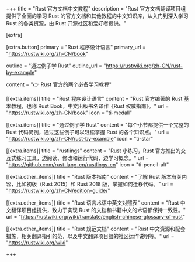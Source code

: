 +++
title = "Rust 官方文档中文教程"
description = "Rust 官方文档翻译项目组提供了全面的学习 Rust 的官方文档和其他教程的中文知识库，从入门到深入学习 Rust 的各类资源，由 Rust 开源社区和爱好者提供。"


[extra]

[extra.button]
primary = "Rust 程序设计语言"
primary_url = "https://rustwiki.org/zh-CN/book"

outline = "通过例子学 Rust"
outline_url = "https://rustwiki.org/zh-CN/rust-by-example"

content = "👉 Rust 官方的两个必备学习教程"


[[extra.items]]
title = "Rust 程序设计语言"
content = "Rust 官方编著的 Rust 基本教程，也称 Rust Book，中文出版书名译作《Rust 权威指南》。"
url = "https://rustwiki.org/zh-CN/book"
icon = "ti-medall"

[[extra.items]]
title = "通过例子学 Rust"
content = "每个小节都提供一个完整的 Rust 代码简例，通过这些例子可以轻松掌握 Rust 的各个知识点。"
url = "https://rustwiki.org/zh-CN/rust-by-example"
icon = "ti-star"

[[extra.items]]
title = "rustlings"
content = "Rust 小练习，Rust 官方推出的交互式练习工具，边阅读、修改和运行代码，边学习概念。"
url = "https://github.com/rust-lang-cn/rustlings-cn"
icon = "ti-pencil-alt"


[[extra.other_items]]
title = "Rust 版本指南"
content = "了解 Rust 版本有关内容，比如初版（Rust 2015）和 Rust 2018 版，掌握如何迁移代码。"
url = "https://rustwiki.org/zh-CN/edition-guide/"

[[extra.other_items]]
title = "Rust 语言术语中英文对照表"
content = "Rust 中文翻译项目组提供，致力于实现 Rust 的文档和书籍中文的术语都保持一致性。"
url = "https://rustwiki.org/wiki/translate/english-chinese-glossary-of-rust"

[[extra.other_items]]
title = "Rust 规范文档"
content = "Rust 中文资源和配套措施，相关翻译指引的范，以及中文翻译项目组的社区运作说明等。"
url = "https://rustwiki.org/wiki"

+++
